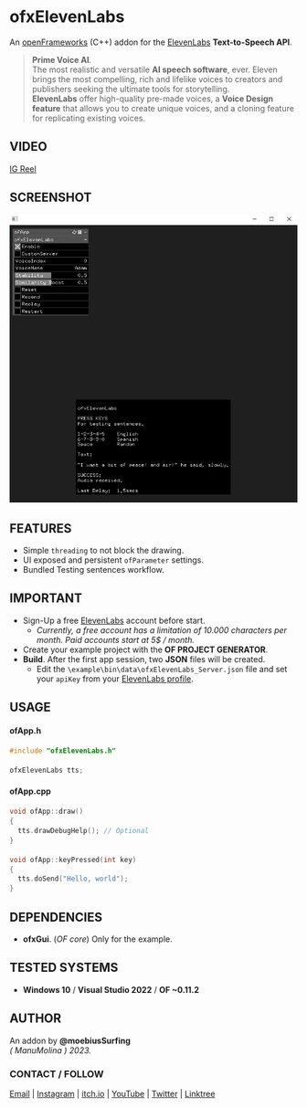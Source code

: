ofxElevenLabs
=============

An [openFrameworks](https://openframeworks.cc/) (C++) addon for the 
[ElevenLabs](https://beta.elevenlabs.io/) **Text-to-Speech API**.

> **Prime Voice AI**.  
The most realistic and versatile **AI speech software**, ever. Eleven brings the most compelling, rich and lifelike voices to creators and publishers seeking the ultimate tools for storytelling.  
> **ElevenLabs** offer high-quality pre-made voices, a **Voice Design feature** that allows you to create unique voices, and a cloning feature for replicating existing voices.

## VIDEO
[IG Reel](https://www.instagram.com/p/Cu9Iy05OdpC/?utm_source=ig_web_copy_link&igsh=MzRlODBiNWFlZA==)

## SCREENSHOT
![](Capture.PNG)

## FEATURES
- Simple `threading` to not block the drawing.
- UI exposed and persistent `ofParameter` settings.
- Bundled Testing sentences workflow.

## IMPORTANT
- Sign-Up a free [ElevenLabs](https://beta.elevenlabs.io/sign-up) account before start.  
  - _Currently, a free account has a limitation of 10.000 characters per month. Paid accounts start at 5$ / month._
- Create your example project with the **OF PROJECT GENERATOR**.
- **Build**. After the first app session, two **JSON** files will be created.
  - Edit the `\example\bin\data\ofxElevenLabs_Server.json` file and set your `apiKey` from your [ElevenLabs profile](https://beta.elevenlabs.io/speech-synthesis).

## USAGE

#### ofApp.h
```.cpp
#include "ofxElevenLabs.h"

ofxElevenLabs tts;
```

#### ofApp.cpp
```.cpp
void ofApp::draw()
{
  tts.drawDebugHelp(); // Optional
}

void ofApp::keyPressed(int key)
{
  tts.doSend("Hello, world");
}
```

## DEPENDENCIES
* **ofxGui**. (_OF core_) Only for the example.  

## TESTED SYSTEMS
- **Windows 10** / **Visual Studio 2022** / **OF ~0.11.2**

## AUTHOR
An addon by **@moebiusSurfing**  
*( ManuMolina ) 2023.*  

### CONTACT / FOLLOW
<p>
<a href="mailto:moebiussurfing@gmail.com" target="_blank">Email</a> |  
<a href="https://www.instagram.com/moebiusSurfing/" target="_blank">Instagram</a> | 
<a href="https://moebiussurfing.itch.io/" target="_blank">itch.io</a> | 
<a href="https://www.youtube.com/moebiusSurfing" target="_blank">YouTube</a> | 
<a href="https://twitter.com/moebiusSurfing/" target="_blank">Twitter</a> | 
<a href="https://linktr.ee/moebiussurfing" target="_blank">Linktree</a>
</p>
